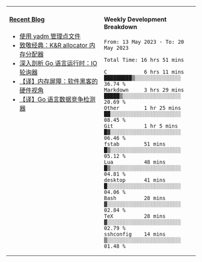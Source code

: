 <table width="960px">
<tr>
<td valign="top" width="50%">

#### <a href="https://www.kongjun18.me" target="_blank">Recent Blog</a>

<!-- BLOG-POST-LIST:START -->
- [使用 yadm 管理点文件](https://www.kongjun18.me/posts/2023/04/07/)
- [致敬经典：K&amp;R allocator 内存分配器](https://www.kongjun18.me/posts/2022/12/12/)
- [深入剖析 Go 语言运行时：IO 轮询器](https://www.kongjun18.me/posts/2022/11/21/)
- [【译】内存屏障：软件黑客的硬件视角](https://www.kongjun18.me/posts/2022/11/03/)
- [【译】Go 语言数据竞争检测器](https://www.kongjun18.me/posts/2022/10/25/)
<!-- BLOG-POST-LIST:END -->

</td>
<td valign="top" width="50%">

#### Weekly Development Breakdown

<!--START_SECTION:waka-->

```text
From: 13 May 2023 - To: 20 May 2023

Total Time: 16 hrs 51 mins

C            6 hrs 11 mins   █████████▒░░░░░░░░░░░░░░░   36.74 %
Markdown     3 hrs 29 mins   █████▒░░░░░░░░░░░░░░░░░░░   20.69 %
Other        1 hr 25 mins    ██░░░░░░░░░░░░░░░░░░░░░░░   08.45 %
Git          1 hr 5 mins     █▓░░░░░░░░░░░░░░░░░░░░░░░   06.46 %
fstab        51 mins         █▒░░░░░░░░░░░░░░░░░░░░░░░   05.12 %
Lua          48 mins         █▒░░░░░░░░░░░░░░░░░░░░░░░   04.81 %
desktop      41 mins         █░░░░░░░░░░░░░░░░░░░░░░░░   04.06 %
Bash         28 mins         ▓░░░░░░░░░░░░░░░░░░░░░░░░   02.84 %
TeX          28 mins         ▓░░░░░░░░░░░░░░░░░░░░░░░░   02.79 %
sshconfig    14 mins         ▒░░░░░░░░░░░░░░░░░░░░░░░░   01.48 %
```

<!--END_SECTION:waka-->
</td>
</tr>

</table>
